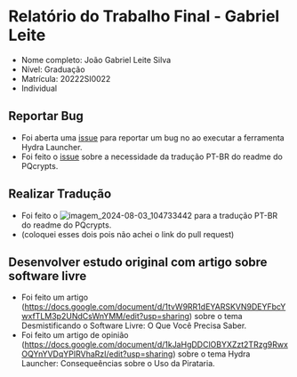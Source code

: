 # Relatório do Trabalho Final - Gabriel Leite

* Nome completo: João Gabriel Leite Silva
* Nível: Graduação
* Matrícula: 20222SI0022
* Individual

## Reportar Bug 

* Foi aberta uma [issue]([https://github.com/mauricioaniche/ck/issues/19](https://github.com/hydralauncher/hydra/issues/880)) para reportar um bug no ao executar a ferramenta Hydra Launcher.
* Foi feito o [issue]([https://github.com/okkur/syna/pull/573](https://github.com/Anish-M-code/pqcrypt/issues/20#issuecomment-2306482366)) sobre a necessidade da tradução PT-BR do readme do PQcrypts.

## Realizar Tradução

* Foi feito o ![imagem_2024-08-03_104733442](https://github.com/user-attachments/assets/351ac576-78f2-45e7-ae40-028ebfa4478c) para a tradução PT-BR do readme do PQcrypts.
* (coloquei esses dois pois não achei o link do pull request)

## Desenvolver estudo original com artigo sobre software livre

* Foi feito um artigo (https://docs.google.com/document/d/1tvW9RR1dEYARSKVN9DEYFbcYwxfTLM3p2UNdCsWnYMM/edit?usp=sharing) sobre o tema Desmistificando o Software Livre: O Que Você Precisa Saber.
* Foi feito um artigo de opinião (https://docs.google.com/document/d/1kJaHgDDClOBYXZzt2TRzg9RwxOQYnYVDqYPIRVhaRzI/edit?usp=sharing) sobre o tema  Hydra Launcher: Consequeências sobre o Uso da Pirataria.



